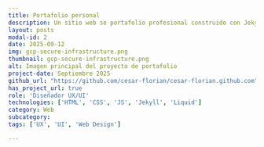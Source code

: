 ```yaml
---
title: Portafolio personal
description: Un sitio web se portafolio profesional construido con Jekyll y hosteado en GitHub Pages para mostrar mi experiencia y mis habilidades.
layout: posts
modal-id: 2
date: 2025-09-12
img: gcp-secure-infrastructure.png
thumbnail: gcp-secure-infrastructure.png
alt: Imagen principal del proyecto de portafolio
project-date: Septiembre 2025
github_url: "https://github.com/cesar-florian/cesar-florian.github.com"
has_project_url: true
role: 'Diseñador UX/UI'
technologies: ['HTML', 'CSS', 'JS', 'Jekyll', 'Liquid']
category: Web
subcategory: 
tags: ['UX', 'UI', 'Web Design']

---
```


